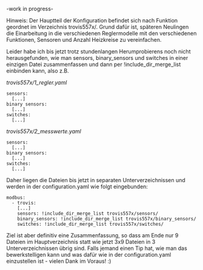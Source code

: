 -work in progress-

Hinweis: Der Hauptteil der Konfiguration befindet sich nach Funktion geordnet im Verzeichnis trovis557x/. Grund dafür ist, späteren Neulingen die Einarbeitung in die verschiedenen Reglermodelle mit den verschiedenen Funktionen, Sensoren und Anzahl Heizkreise zu vereinfachen.

Leider habe ich bis jetzt trotz stundenlangen Herumprobierens noch nicht herausgefunden, wie man sensors, binary_sensors und switches in einer einzigen Datei zusammenfassen und dann per !include_dir_merge_list einbinden kann, also z.B. 

_trovis557x/1_regler.yaml_
```
sensors:
  [...]
binary sensors:
  [...]
switches:
  [...]
```

_trovis557x/2_messwerte.yaml_
```
sensors:
  [...]
binary sensors:
  [...]
switches:
  [...]
```

Daher liegen die Dateien bis jetzt in separaten Unterverzeichnissen und werden in der configuration.yaml wie folgt eingebunden:
```
modbus:
  - trovis:
    [...]
    sensors: !include_dir_merge_list trovis557x/sensors/
    binary_sensors: !include_dir_merge_list trovis557x/binary_sensors/
    switches: !include_dir_merge_list trovis557x/switches/
```

Ziel ist aber definitiv eine Zusammenfassung, so dass am Ende nur 9 Dateien im Hauptverzeichnis statt wie jetzt 3x9 Dateien in 3 Unterverzeichnissen übrig sind. Falls jemand einen Tip hat, wie man das bewerkstelligen kann und was dafür wie in der configuration.yaml einzustellen ist - vielen Dank im Voraus! :)
